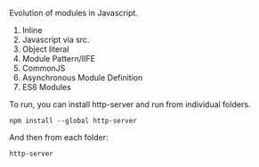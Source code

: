 Evolution of modules in Javascript.

1. Inline
2. Javascript via src.
3. Object literal
4. Module Pattern/IIFE
5. CommonJS
6. Asynchronous Module Definition
7. ES6 Modules

To run, you can install http-server and run from individual folders.

`npm install --global http-server`

And then from each folder:

`http-server`

